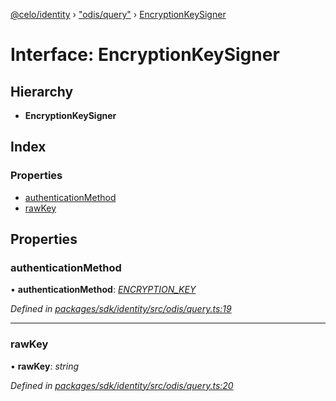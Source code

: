 [@celo/identity](../README.md) › ["odis/query"](../modules/_odis_query_.md) › [EncryptionKeySigner](_odis_query_.encryptionkeysigner.md)

# Interface: EncryptionKeySigner

## Hierarchy

* **EncryptionKeySigner**

## Index

### Properties

* [authenticationMethod](_odis_query_.encryptionkeysigner.md#authenticationmethod)
* [rawKey](_odis_query_.encryptionkeysigner.md#rawkey)

## Properties

###  authenticationMethod

• **authenticationMethod**: *[ENCRYPTION_KEY](../enums/_odis_query_.authenticationmethod.md#encryption_key)*

*Defined in [packages/sdk/identity/src/odis/query.ts:19](https://github.com/celo-org/celo-monorepo/blob/master/packages/sdk/identity/src/odis/query.ts#L19)*

___

###  rawKey

• **rawKey**: *string*

*Defined in [packages/sdk/identity/src/odis/query.ts:20](https://github.com/celo-org/celo-monorepo/blob/master/packages/sdk/identity/src/odis/query.ts#L20)*
